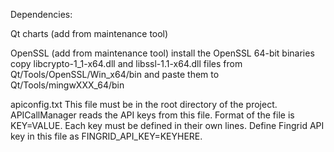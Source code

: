 Dependencies:

Qt charts (add from maintenance tool)

OpenSSL (add from maintenance tool)
    install the OpenSSL 64-bit binaries 
    copy libcrypto-1_1-x64.dll and libssl-1.1-x64.dll files from Qt/Tools/OpenSSL/Win_x64/bin and paste them to Qt/Tools/mingwXXX_64/bin
    
apiconfig.txt
    This file must be in the root directory of the project. APICallManager reads the API keys from this file. Format of the file is KEY=VALUE. Each key
    must be defined in their own lines. Define Fingrid API key in this file as FINGRID_API_KEY=KEYHERE.
